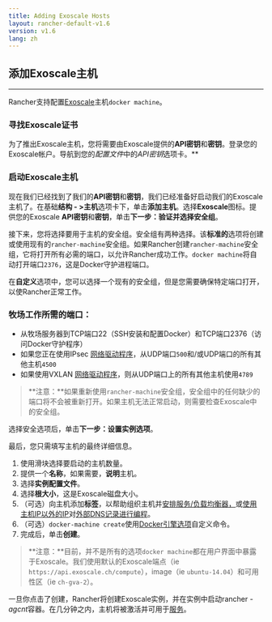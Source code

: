 ```yaml
---
title: Adding Exoscale Hosts
layout: rancher-default-v1.6
version: v1.6
lang: zh
---
```


## 添加Exoscale主机

------

Rancher支持配置[Exoscale](https://www.exoscale.ch/)主机`docker machine`。

### 寻找Exoscale证书

为了推出Exoscale主机，您将需要由Exoscale提供的**API密钥**和**密钥**。登录您的Exoscale帐户。导航到您的*配置文件*中的*API密钥*选项卡。**

### 启动Exoscale主机

现在我们已经找到了我们的**API密钥**和**密钥**，我们已经准备好启动我们的Exoscale主机了。在基础**结构 - >主机**选项卡下，单击**添加主机**。选择**Exoscale**图标。提供您的Exoscale **API密钥**和**密钥**，单击**下一步：验证并选择安全组**。

接下来，您将选择要用于主机的安全组。安全组有两种选择。该**标准的**选项将创建或使用现有的`rancher-machine`安全组。如果Rancher创建`rancher-machine`安全组，它将打开所有必需的端口，以允许Rancher成功工作。`docker machine`将自动打开端口`2376`，这是Docker守护进程端口。

在**自定义**选项中，您可以选择一个现有的安全组，但是您需要确保特定端口打开，以使Rancher正常工作。

### 牧场工作所需的端口：

- 从牧场服务器到TCP端口22（SSH安装和配置Docker）和TCP端口2376（访问Docker守护程序）
- 如果您正在使用IPsec [网络驱动程序](https://github.com/rancher/rancher.github.io/blob/master/rancher/v1.6/cn/hosts/exoscale/%7B%7Bsite.baseurl%7D%7D/rancher/%7B%7Bpage.version%7D%7D/%7B%7Bpage.lang%7D%7D/rancher-services/networking)，从UDP端口`500`和/或UDP端口的所有其他主机`4500`
- 如果使用VXLAN [网络驱动程序](https://github.com/rancher/rancher.github.io/blob/master/rancher/v1.6/cn/hosts/exoscale/%7B%7Bsite.baseurl%7D%7D/rancher/%7B%7Bpage.version%7D%7D/%7B%7Bpage.lang%7D%7D/rancher-services/networking)，则从UDP端口上的所有其他主机使用`4789`

> **注意：**如果重新使用`rancher-machine`安全组，安全组中的任何缺少的端口将不会被重新打开。如果主机无法正常启动，则需要检查Exoscale中的安全组。

选择安全选项后，单击**下一步：设置实例选项**。

最后，您只需填写主机的最终详细信息。

1. 使用滑块选择要启动的主机数量。
2. 提供一个**名称**，如果需要，**说明**主机。
3. 选择**实例配置文件**。
4. 选择**根大小**，这是Exoscale磁盘大小。
5. （可选）向主机添加**标签**，以帮助组织主机并[安排服务/负载均衡器，](https://github.com/rancher/rancher.github.io/blob/master/rancher/v1.6/cn/hosts/exoscale/%7B%7Bsite.baseurl%7D%7D/rancher/%7B%7Bpage.version%7D%7D/%7B%7Bpage.lang%7D%7D/cattle/scheduling)或[使用主机IP以外的IP](https://github.com/rancher/rancher.github.io/blob/master/rancher/v1.6/cn/hosts/exoscale/%7B%7Bsite.baseurl%7D%7D/rancher/%7B%7Bpage.version%7D%7D/%7B%7Bpage.lang%7D%7D/cattle/external-dns-service/#using-a-specific-ip-for-external-dns)对[外部DNS记录进行编程](https://github.com/rancher/rancher.github.io/blob/master/rancher/v1.6/cn/hosts/exoscale/%7B%7Bsite.baseurl%7D%7D/rancher/%7B%7Bpage.version%7D%7D/%7B%7Bpage.lang%7D%7D/cattle/external-dns-service/#using-a-specific-ip-for-external-dns)。
6. （可选）`docker-machine create`使用[Docker引擎选项](https://docs.docker.com/machine/refercnce/create/#specifying-configuration-options-for-the-created-docker-cngine)自定义命令。
7. 完成后，单击**创建**。

> **注意：**目前，并不是所有的选项`docker machine`都在用户界面中暴露于Exoscale。我们使用默认的Exoscale端点（ie `https://api.exoscale.ch/compute`），image（ie `ubuntu-14.04`）和可用性区（ie `ch-gva-2`）。

一旦你点击了创建，Rancher将创建Exoscale实例，并在实例中启动rancher *-agcnt*容器。在几分钟之内，主机将被激活并可用于[服务](https://github.com/rancher/rancher.github.io/blob/master/rancher/v1.6/cn/hosts/exoscale/%7B%7Bsite.baseurl%7D%7D/rancher/%7B%7Bpage.version%7D%7D/%7B%7Bpage.lang%7D%7D/cattle/adding-services)。